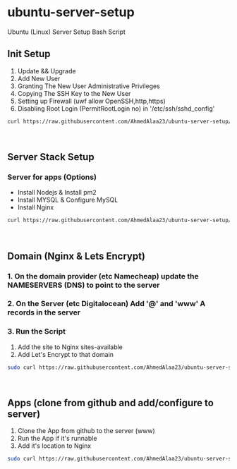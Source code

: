 # ubuntu-server-setup
Ubuntu (Linux) Server Setup Bash Script

## Init Setup

1. Update && Upgrade
2. Add New User
3. Granting The New User Administrative Privileges
4. Copying The SSH Key to the New User
5. Setting up Firewall (uwf allow OpenSSH,http,https)
6. Disabling Root Login (PermitRootLogin no) in '/etc/ssh/sshd_config'


```bash
curl https://raw.githubusercontent.com/AhmedAlaa23/ubuntu-server-setup/main/init-setup.sh | bash
```

<br/>

## Server Stack Setup

### Server for apps (Options)
- Install Nodejs & Install pm2
- Install MYSQL & Configure MySQL
- Install Nginx

```bash
curl https://raw.githubusercontent.com/AhmedAlaa23/ubuntu-server-setup/main/stack-setup.sh | bash
```

<br/>

## Domain (Nginx & Lets Encrypt)
### 1. On the domain provider (etc Namecheap) update the NAMESERVERS (DNS) to point to the server

### 2. On the Server (etc Digitalocean) Add '@' and 'www' A records in the server

### 3. Run the Script
1. Add the site to Nginx sites-available
2. Add Let's Encrypt to that domain


```bash
sudo curl https://raw.githubusercontent.com/AhmedAlaa23/ubuntu-server-setup/main/domain-setup.sh | bash
```

<br/>

## Apps (clone from github and add/configure to server)
1. Clone the App from github to the server (www)
2. Run the App if it's runnable
3. Add it's location to Nginx


```bash
sudo curl https://raw.githubusercontent.com/AhmedAlaa23/ubuntu-server-setup/main/app-setup.sh | bash
```